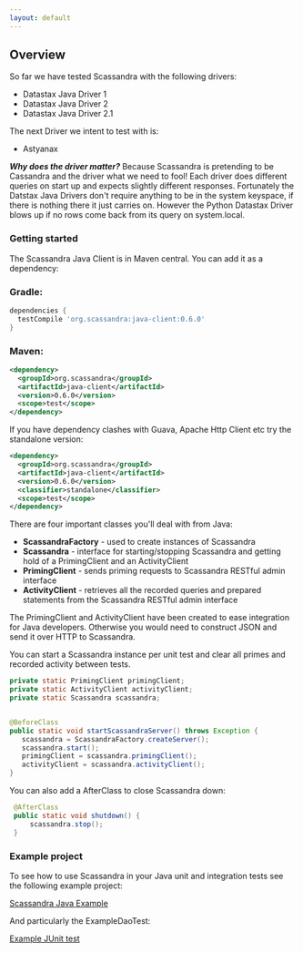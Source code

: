 ```yaml
---
layout: default
---
```


## Overview

So far we have tested Scassandra with the following drivers:

* Datastax Java Driver 1
* Datastax Java Driver 2
* Datastax Java Driver 2.1

The next Driver we intent to test with is:

* Astyanax


***Why does the driver matter?***  Because Scassandra is pretending to be Cassandra and the driver what we need to fool!
Each driver does different queries on start up and expects slightly different responses. Fortunately the Datstax
Java Drivers don't require anything to be in the system keyspace, if there is nothing there it just carries on. However
the Python Datastax Driver blows up if no rows come back from its query on system.local.

### Getting started

The Scassandra Java Client is in Maven central. You can add it as a dependency:

### Gradle:

~~~ groovy
dependencies {
  testCompile 'org.scassandra:java-client:0.6.0'
}
~~~


### Maven:

~~~ xml
<dependency>
  <groupId>org.scassandra</groupId>
  <artifactId>java-client</artifactId>
  <version>0.6.0</version>
  <scope>test</scope>
</dependency>
~~~

If you have dependency clashes with Guava, Apache Http Client etc try the standalone version:

~~~ xml
<dependency>
  <groupId>org.scassandra</groupId>
  <artifactId>java-client</artifactId>
  <version>0.6.0</version>
  <classifier>standalone</classifier>
  <scope>test</scope>
</dependency>
~~~

There are four important classes you'll deal with from Java:

* **ScassandraFactory** - used to create instances of Scassandra
* **Scassandra** - interface for starting/stopping Scassandra and getting hold of a PrimingClient and an ActivityClient
* **PrimingClient** - sends priming requests to Scassandra RESTful admin interface
* **ActivityClient** - retrieves all the recorded queries and prepared statements from the Scassandra RESTful admin interface

The PrimingClient and ActivityClient have been created to ease integration for Java developers. Otherwise you would need to construct JSON and send it over HTTP to Scassandra.

You can start a Scassandra instance per unit test and clear all primes and recorded activity between tests.

~~~java
private static PrimingClient primingClient;
private static ActivityClient activityClient;
private static Scassandra scassandra;


@BeforeClass
public static void startScassandraServer() throws Exception {
   scassandra = ScassandraFactory.createServer();
   scassandra.start();
   primingClient = scassandra.primingClient();
   activityClient = scassandra.activityClient();
}
~~~

You can also add a AfterClass to close Scassandra down:

~~~java
 @AfterClass
 public static void shutdown() {
     scassandra.stop();
 }
~~~


### Example project

To see how to use Scassandra in your Java unit and integration tests see the following example project:

[Scassandra Java Example](https://github.com/chbatey/scassandra-example-java)

And particularly the ExampleDaoTest:

[Example JUnit test](https://github.com/chbatey/scassandra-example-java/blob/master/src/test/java/com/batey/examples/scassandra/PersonDaoTest.java)

